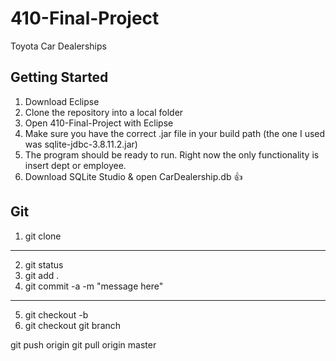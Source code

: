 # 410-Final-Project
Toyota Car Dealerships


## Getting Started

1. Download Eclipse
2. Clone the repository into a local folder
3. Open 410-Final-Project with Eclipse
4. Make sure you have the correct .jar file in your build path (the one I used was sqlite-jdbc-3.8.11.2.jar)
5. The program should be ready to run. Right now the only functionality is insert dept or employee.
5. Download SQLite Studio & open CarDealership.db 👍


## Git

1. git clone <repository>
-------------
2. git status
3. git add .
4. git commit -a -m "message here"
-------------
5. git checkout -b <branch name> 
6. git checkout <branch name>
git branch

git push origin <branchname>
git pull origin master

